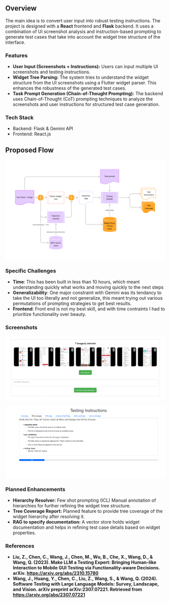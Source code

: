 ## Overview

The main idea is to convert user input into robust testing instructions. The project is designed with a **React** frontend and **Flask** backend. It uses a combination of UI screenshot analysis and instruction-based prompting to generate test cases that take into account the widget tree structure of the interface.

### Features
- **User Input (Screenshots + Instructions):** Users can input multiple UI screenshots and testing instructions.
- **Widget Tree Parsing:** The system tries to understand the widget structure from the UI screenshots using a Flutter widget parser. This enhances the robustness of the generated test cases.
- **Task Prompt Generation (Chain-of-Thought Prompting):** The backend uses Chain-of-Thought (CoT) prompting techniques to analyze the screenshots and user instructions for structured test case generation.

### Tech Stack
- Backend: Flask & Gemini API 
- Frontend: React.js

## Proposed Flow
![Input image](/assets/flow.png)

### Specific Challenges
- **Time**: This has been built in less than 10 hours, which meant understanding quickly what works and moving quickly to the next steps
- **Generalizability**: One major constraint with Gemini was its tendancy to take the UI too literally and not generalize, this meant trying out various permutations of prompting strategies to get best results.
- **Frontend**: Front end is not my best skill, and with time contraints I had to prioritize functionality over beauty.  

### Screenshots
![Input image](/assets/input.png)

![Input image](/assets/output.png)

### Planned Enhancements
- **Hierarchy Resolver:** Few shot prompting (ICL) Manual annotation of hierarchies for further refining the widget tree structure.
- **Tree Coverage Report:** Planned feature to provide tree coverage of the widget hierarchy after resolving it.
- **RAG to specify documentation:** A vector store holds widget documentation and helps in refining test case details based on widget properties.

### References
- **Liu, Z., Chen, C., Wang, J., Chen, M., Wu, B., Che, X., Wang, D., & Wang, Q. (2023). Make LLM a Testing Expert: Bringing Human-like Interaction to Mobile GUI Testing via Functionality-aware Decisions. arXiv. https://arxiv.org/abs/2310.15780**
- **Wang, J., Huang, Y., Chen, C., Liu, Z., Wang, S., & Wang, Q. (2024). Software Testing with Large Language Models: Survey, Landscape, and Vision. arXiv preprint arXiv:2307.07221. Retrieved from https://arxiv.org/abs/2307.07221**
